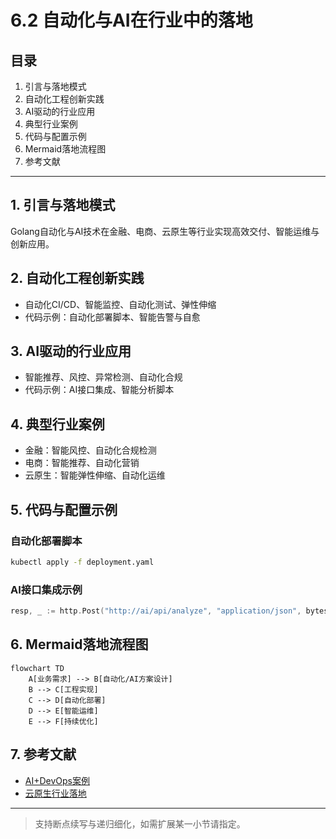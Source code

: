 # 6.2 自动化与AI在行业中的落地

## 目录

1. 引言与落地模式
2. 自动化工程创新实践
3. AI驱动的行业应用
4. 典型行业案例
5. 代码与配置示例
6. Mermaid落地流程图
7. 参考文献

---

## 1. 引言与落地模式

Golang自动化与AI技术在金融、电商、云原生等行业实现高效交付、智能运维与创新应用。

## 2. 自动化工程创新实践

- 自动化CI/CD、智能监控、自动化测试、弹性伸缩
- 代码示例：自动化部署脚本、智能告警与自愈

## 3. AI驱动的行业应用

- 智能推荐、风控、异常检测、自动化合规
- 代码示例：AI接口集成、智能分析脚本

## 4. 典型行业案例

- 金融：智能风控、自动化合规检测
- 电商：智能推荐、自动化营销
- 云原生：智能弹性伸缩、自动化运维

## 5. 代码与配置示例

### 自动化部署脚本

```sh
kubectl apply -f deployment.yaml
```

### AI接口集成示例

```go
resp, _ := http.Post("http://ai/api/analyze", "application/json", bytes.NewBuffer(data))
```

## 6. Mermaid落地流程图

```mermaid
flowchart TD
    A[业务需求] --> B[自动化/AI方案设计]
    B --> C[工程实现]
    C --> D[自动化部署]
    D --> E[智能运维]
    E --> F[持续优化]
```

## 7. 参考文献

- [AI+DevOps案例](https://www.infoq.cn/article/ai-devops)
- [云原生行业落地](https://cloudnative.to/docs/)

---
> 支持断点续写与递归细化，如需扩展某一小节请指定。
